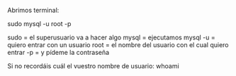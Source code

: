 Abrimos terminal:

sudo mysql -u root -p

sudo = el superusuario va a hacer algo mysql = ejecutamos mysql -u = quiero entrar con un usuario root = el nombre del usuario con el cual quiero entrar -p = y pídeme la contraseña

Si no recordáis cuál el vuestro nombre de usuario: whoami